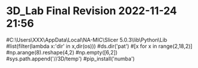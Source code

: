 # 3D_Lab Final Revision 2022-11-24 21:56

#C:\Users\XXX\AppData\Local\NA-MIC\Slicer 5.0.3\lib\Python\Lib
#list(filter(lambda x:'dir' in x,dir(os)))
#ds.dir('pat')
#[x for x in range(2,18,2)]
#np.arange(8).reshape(4,2)
#np.empty([6,2])
#sys.path.append('//3D/temp')
#pip_install('numba')
